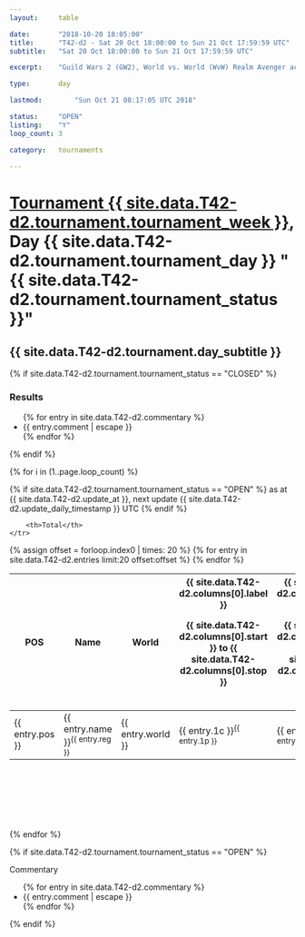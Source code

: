 ```yaml
---
layout: 	table

date: 		"2018-10-20 18:05:00"
title: 		"T42-d2 - Sat 20 Oct 18:00:00 to Sun 21 Oct 17:59:59 UTC"
subtitle: 	"Sat 20 Oct 18:00:00 to Sun 21 Oct 17:59:59 UTC"

excerpt:    "Guild Wars 2 (GW2), World vs. World (WvW) Realm Avenger achivement Tournament. \"Every Kill Counts\""

type:       day

lastmod: 		"Sun Oct 21 08:17:05 UTC 2018"

status:     "OPEN"
listing:    "Y"
loop_count: 3

category: 	tournaments

---
```

<div class="table_header">
    <h1><a href="{{ site.data.T42-d2.tournament.week_url }}">Tournament {{ site.data.T42-d2.tournament.tournament_week }}</a>, Day {{ site.data.T42-d2.tournament.tournament_day }} "{{ site.data.T42-d2.tournament.tournament_status }}"</h1>
    <h2>{{ site.data.T42-d2.tournament.day_subtitle }}</h2> 
</div>

{% if site.data.T42-d2.tournament.tournament_status == "CLOSED" %} 
<div class="commentary">
  <h3>Results</h3>
  <ul>
    {% for entry in site.data.T42-d2.commentary %}
    <li class="commentary_list">{{ entry.comment | escape }}</li>
    {% endfor %}
  </ul>
</div>
{% endif %}


{% for i in (1..page.loop_count) %}

{% if site.data.T42-d2.tournament.tournament_status == "OPEN" %} 
<span class="table_nextupdate">as at {{ site.data.T42-d2.update_at }}, next update {{ site.data.T42-d2.update_daily_timestamp }} UTC</span> 
{% endif %}

<table class="day_table">
  <colgroup>
    <col style="width:18px">
    <col style="width:55px">
    <col style="width:55px">
    <col style="width:12px">
    <col style="width:12px">
    <col style="width:12px">
    <col style="width:12px">
    <col style="width:12px">
    <col style="width:12px">
    <col style="width:12px">
    <col style="width:12px">
    <col style="width:12px">
    <col style="width:12px">
    <col style="width:12px">
    <col style="width:12px">
    <col style="width:12px">
    <col style="width:12px">
    <col style="width:12px">
    <col style="width:12px">
    <col style="width:12px">
    <col style="width:12px">
    <col style="width:12px">
    <col style="width:12px">
    <col style="width:12px">
    <col style="width:12px">
    <col style="width:12px">
    <col style="width:12px">
    <col style="width:18px">
  </colgroup>  
  <thead>
    <tr>
        <th>POS</th>
        <th class="AlignLeft">Name</th>
        <th class="AlignLeft">World</th>

<th><div class="label">{{ site.data.T42-d2.columns[0].label }}<p class="onhover">{{ site.data.T42-d2.columns[0].start }} to {{ site.data.T42-d2.columns[0].stop }}</p></div>​</th>
<th><div class="label">{{ site.data.T42-d2.columns[1].label }}<p class="onhover">{{ site.data.T42-d2.columns[1].start }} to {{ site.data.T42-d2.columns[1].stop }}</p></div>​</th>
<th><div class="label">{{ site.data.T42-d2.columns[2].label }}<p class="onhover">{{ site.data.T42-d2.columns[2].start }} to {{ site.data.T42-d2.columns[2].stop }}</p></div>​</th>
<th><div class="label">{{ site.data.T42-d2.columns[3].label }}<p class="onhover">{{ site.data.T42-d2.columns[3].start }} to {{ site.data.T42-d2.columns[3].stop }}</p></div>​</th>
<th><div class="label">{{ site.data.T42-d2.columns[4].label }}<p class="onhover">{{ site.data.T42-d2.columns[4].start }} to {{ site.data.T42-d2.columns[4].stop }}</p></div>​</th>
<th><div class="label">{{ site.data.T42-d2.columns[5].label }}<p class="onhover">{{ site.data.T42-d2.columns[5].start }} to {{ site.data.T42-d2.columns[5].stop }}</p></div>​</th>
<th><div class="label">{{ site.data.T42-d2.columns[6].label }}<p class="onhover">{{ site.data.T42-d2.columns[6].start }} to {{ site.data.T42-d2.columns[6].stop }}</p></div>​</th>
<th><div class="label">{{ site.data.T42-d2.columns[7].label }}<p class="onhover">{{ site.data.T42-d2.columns[7].start }} to {{ site.data.T42-d2.columns[7].stop }}</p></div>​</th>
<th><div class="label">{{ site.data.T42-d2.columns[8].label }}<p class="onhover">{{ site.data.T42-d2.columns[8].start }} to {{ site.data.T42-d2.columns[8].stop }}</p></div>​</th>
<th><div class="label">{{ site.data.T42-d2.columns[9].label }}<p class="onhover">{{ site.data.T42-d2.columns[9].start }} to {{ site.data.T42-d2.columns[9].stop }}</p></div>​</th>
<th><div class="label">{{ site.data.T42-d2.columns[10].label }}<p class="onhover">{{ site.data.T42-d2.columns[10].start }} to {{ site.data.T42-d2.columns[10].stop }}</p></div>​</th>

<th><div class="label">{{ site.data.T42-d2.columns[11].label }}<p class="onhover">{{ site.data.T42-d2.columns[11].start }} to {{ site.data.T42-d2.columns[11].stop }}</p></div>​</th>
<th><div class="label">{{ site.data.T42-d2.columns[12].label }}<p class="onhover">{{ site.data.T42-d2.columns[12].start }} to {{ site.data.T42-d2.columns[12].stop }}</p></div>​</th>
<th><div class="label">{{ site.data.T42-d2.columns[13].label }}<p class="onhover">{{ site.data.T42-d2.columns[13].start }} to {{ site.data.T42-d2.columns[13].stop }}</p></div>​</th>
<th><div class="label">{{ site.data.T42-d2.columns[14].label }}<p class="onhover">{{ site.data.T42-d2.columns[14].start }} to {{ site.data.T42-d2.columns[14].stop }}</p></div>​</th>
<th><div class="label">{{ site.data.T42-d2.columns[15].label }}<p class="onhover">{{ site.data.T42-d2.columns[15].start }} to {{ site.data.T42-d2.columns[15].stop }}</p></div>​</th>
<th><div class="label">{{ site.data.T42-d2.columns[16].label }}<p class="onhover">{{ site.data.T42-d2.columns[16].start }} to {{ site.data.T42-d2.columns[16].stop }}</p></div>​</th>
<th><div class="label">{{ site.data.T42-d2.columns[17].label }}<p class="onhover">{{ site.data.T42-d2.columns[17].start }} to {{ site.data.T42-d2.columns[17].stop }}</p></div>​</th>
<th><div class="label">{{ site.data.T42-d2.columns[18].label }}<p class="onhover">{{ site.data.T42-d2.columns[18].start }} to {{ site.data.T42-d2.columns[18].stop }}</p></div>​</th>
<th><div class="label">{{ site.data.T42-d2.columns[19].label }}<p class="onhover">{{ site.data.T42-d2.columns[19].start }} to {{ site.data.T42-d2.columns[19].stop }}</p></div>​</th>
<th><div class="label">{{ site.data.T42-d2.columns[20].label }}<p class="onhover">{{ site.data.T42-d2.columns[20].start }} to {{ site.data.T42-d2.columns[20].stop }}</p></div>​</th>

<th><div class="label">{{ site.data.T42-d2.columns[21].label }}<p class="onhover">{{ site.data.T42-d2.columns[21].start }} to {{ site.data.T42-d2.columns[21].stop }}</p></div>​</th>
<th><div class="label">{{ site.data.T42-d2.columns[22].label }}<p class="onhover">{{ site.data.T42-d2.columns[22].start }} to {{ site.data.T42-d2.columns[22].stop }}</p></div>​</th>
<th><div class="label">{{ site.data.T42-d2.columns[23].label }}<p class="onhover">{{ site.data.T42-d2.columns[23].start }} to {{ site.data.T42-d2.columns[23].stop }}</p></div>​</th>

        <th>Total</th>
    </tr>
  </thead>
  {% assign offset = forloop.index0 | times: 20 %}
<tbody>
{% for entry in site.data.T42-d2.entries limit:20 offset:offset %}
  <tr>
    <td class="pl{{ entry.pos }}">{{ entry.pos }}</td>
    <td class="AlignLeft">{{ entry.name }}<sup>{{ entry.reg }}</sup></td>
    <td class="AlignLeft">{{ entry.world }}</td>
    <td class="pl{{ entry.1p }}">{{ entry.1c }}<sup>{{ entry.1p }}</sup></td>
    <td class="pl{{ entry.2p }}">{{ entry.2c }}<sup>{{ entry.2p }}</sup></td>
    <td class="pl{{ entry.3p }}">{{ entry.3c }}<sup>{{ entry.3p }}</sup></td>
    <td class="pl{{ entry.4p }}">{{ entry.4c }}<sup>{{ entry.4p }}</sup></td>
    <td class="pl{{ entry.5p }}">{{ entry.5c }}<sup>{{ entry.5p }}</sup></td>
    <td class="pl{{ entry.6p }}">{{ entry.6c }}<sup>{{ entry.6p }}</sup></td>
    <td class="pl{{ entry.7p }}">{{ entry.7c }}<sup>{{ entry.7p }}</sup></td>
    <td class="pl{{ entry.8p }}">{{ entry.8c }}<sup>{{ entry.8p }}</sup></td>
    <td class="pl{{ entry.9p }}">{{ entry.9c }}<sup>{{ entry.9p }}</sup></td>
    <td class="pl{{ entry.10p }}">{{ entry.10c }}<sup>{{ entry.10p }}</sup></td>
    <td class="pl{{ entry.11p }}">{{ entry.11c }}<sup>{{ entry.11p }}</sup></td>
    <td class="pl{{ entry.12p }}">{{ entry.12c }}<sup>{{ entry.12p }}</sup></td>
    <td class="pl{{ entry.13p }}">{{ entry.13c }}<sup>{{ entry.13p }}</sup></td>
    <td class="pl{{ entry.14p }}">{{ entry.14c }}<sup>{{ entry.14p }}</sup></td>
    <td class="pl{{ entry.15p }}">{{ entry.15c }}<sup>{{ entry.15p }}</sup></td>
    <td class="pl{{ entry.16p }}">{{ entry.16c }}<sup>{{ entry.16p }}</sup></td>
    <td class="pl{{ entry.17p }}">{{ entry.17c }}<sup>{{ entry.17p }}</sup></td>
    <td class="pl{{ entry.18p }}">{{ entry.18c }}<sup>{{ entry.18p }}</sup></td>
    <td class="pl{{ entry.19p }}">{{ entry.19c }}<sup>{{ entry.19p }}</sup></td>
    <td class="pl{{ entry.20p }}">{{ entry.20c }}<sup>{{ entry.20p }}</sup></td>
    <td class="pl{{ entry.21p }}">{{ entry.21c }}<sup>{{ entry.21p }}</sup></td>
    <td class="pl{{ entry.22p }}">{{ entry.22c }}<sup>{{ entry.22p }}</sup></td>
    <td class="pl{{ entry.23p }}">{{ entry.23c }}<sup>{{ entry.23p }}</sup></td>
    <td class="pl{{ entry.24p }}">{{ entry.24c }}<sup>{{ entry.24p }}</sup></td>
    <td>{{ entry.total }}</td>
  </tr>
{% endfor %}  
</tbody>
</table>
<div class="leaderboard">
  <script async src="//pagead2.googlesyndication.com/pagead/js/adsbygoogle.js"></script>
  <!-- 728x90 -->
  <ins class="adsbygoogle"
       style="display:inline-block;width:728px;height:90px"
       data-ad-client="ca-pub-3274917281288240"
       data-ad-slot="3870538733"></ins>
  <script>
  (adsbygoogle = window.adsbygoogle || []).push({});
  </script>    
</div>
<br />
{% endfor %}

{% if site.data.T42-d2.tournament.tournament_status == "OPEN" %} 
<div class="commentary">
  <span class="commentary_title">Commentary</span>
  <ul>
    {% for entry in site.data.T42-d2.commentary %}
    <li class="commentary_list">{{ entry.comment | escape }}</li>
    {% endfor %}
  </ul>
</div>
{% endif %}



